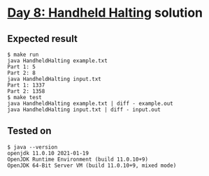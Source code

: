 # [Day 8: Handheld Halting](https://adventofcode.com/2020/day/8) solution

## Expected result
```
$ make run
java HandheldHalting example.txt
Part 1: 5
Part 2: 8
java HandheldHalting input.txt
Part 1: 1337
Part 2: 1358
$ make test
java HandheldHalting example.txt | diff - example.out
java HandheldHalting input.txt | diff - input.out
```

## Tested on
```
$ java --version
openjdk 11.0.10 2021-01-19
OpenJDK Runtime Environment (build 11.0.10+9)
OpenJDK 64-Bit Server VM (build 11.0.10+9, mixed mode)
```

